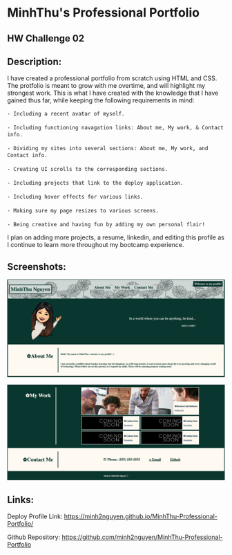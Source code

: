 # MinhThu's Professional Portfolio
## HW Challenge 02

## Description:

I have created a professional portfolio from scratch using HTML and CSS. The protfolio is meant to grow with me overtime, and will highlight my strongest work. This is what I have created with the knowledge that I have gained thus far, while keeping the following requirements in mind:

    - Including a recent avatar of myself.

    - Including functioning navagation links: About me, My work, & Contact info.

    - Dividing my sites into several sections: About me, My work, and Contact info. 

    - Creating UI scrolls to the corresponding sections. 

    - Including projects that link to the deploy application. 

    - Including hover effects for various links. 

    - Making sure my page resizes to various screens. 

    - Being creative and having fun by adding my own personal flair! 

I plan on adding more projects, a resume, linkedin, and editing this profile as I continue to learn more throughout my bootcamp experience. 

## Screenshots:

![Alt text](./assets/images/MT%20Profile%201.png)

![Alt text](./assets/images/MT%20Profile%202.png)

## Links:
Deploy Profile Link: https://minh2nguyen.github.io/MinhThu-Professional-Portfolio/

Github Repository: https://github.com/minh2nguyen/MinhThu-Professional-Portfolio 